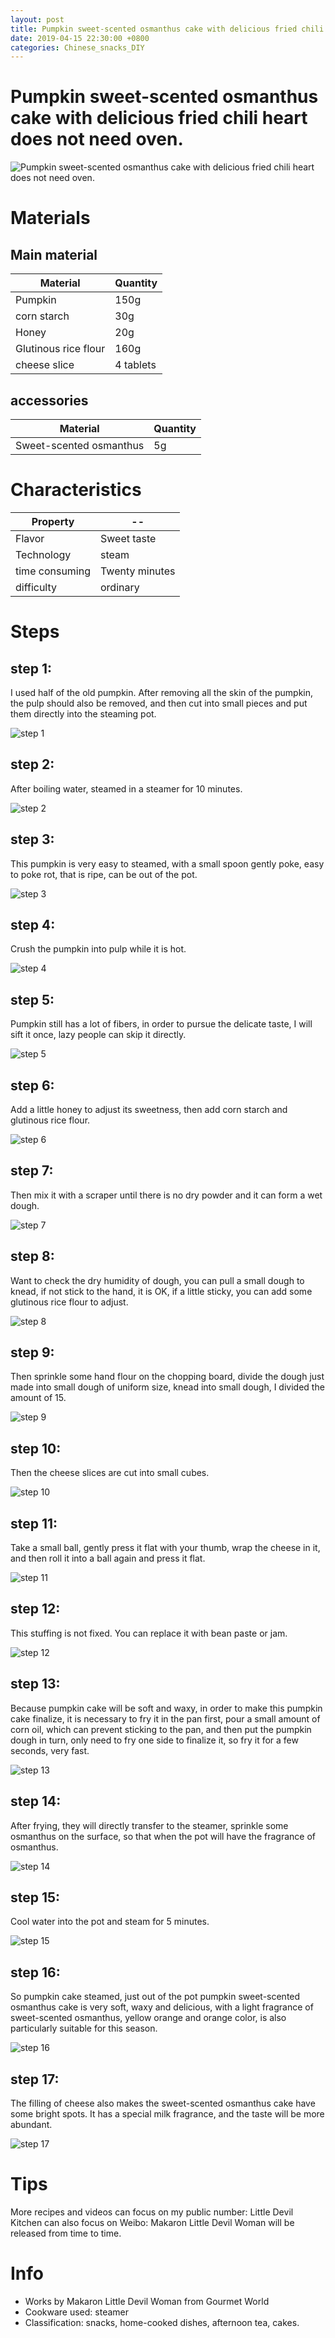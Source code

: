 ```yaml
---
layout: post
title: Pumpkin sweet-scented osmanthus cake with delicious fried chili heart does not need oven.
date: 2019-04-15 22:30:00 +0800
categories: Chinese_snacks_DIY
---
```


# Pumpkin sweet-scented osmanthus cake with delicious fried chili heart does not need oven.

![Pumpkin sweet-scented osmanthus cake with delicious fried chili heart does not need oven.]({{site.baseurl}}/img/426958/426958.jpg)

# Materials


## Main material

Material|Quantity
--|--
Pumpkin|150g
corn starch|30g
Honey|20g
Glutinous rice flour|160g
cheese slice|4 tablets

## accessories

Material|Quantity
--|--
Sweet-scented osmanthus|5g

# Characteristics

Property|--
--|--
Flavor|Sweet taste
Technology|steam
time consuming|Twenty minutes
difficulty|ordinary

# Steps

## step 1:

I used half of the old pumpkin. After removing all the skin of the pumpkin, the pulp should also be removed, and then cut into small pieces and put them directly into the steaming pot.

![step 1]({{site.baseurl}}/img/426958/1.jpg)

## step 2:

After boiling water, steamed in a steamer for 10 minutes.

![step 2]({{site.baseurl}}/img/426958/2.jpg)

## step 3:

This pumpkin is very easy to steamed, with a small spoon gently poke, easy to poke rot, that is ripe, can be out of the pot.

![step 3]({{site.baseurl}}/img/426958/3.jpg)

## step 4:

Crush the pumpkin into pulp while it is hot.

![step 4]({{site.baseurl}}/img/426958/4.jpg)

## step 5:

Pumpkin still has a lot of fibers, in order to pursue the delicate taste, I will sift it once, lazy people can skip it directly.

![step 5]({{site.baseurl}}/img/426958/5.jpg)

## step 6:

Add a little honey to adjust its sweetness, then add corn starch and glutinous rice flour.

![step 6]({{site.baseurl}}/img/426958/6.jpg)

## step 7:

Then mix it with a scraper until there is no dry powder and it can form a wet dough.

![step 7]({{site.baseurl}}/img/426958/7.jpg)

## step 8:

Want to check the dry humidity of dough, you can pull a small dough to knead, if not stick to the hand, it is OK, if a little sticky, you can add some glutinous rice flour to adjust.

![step 8]({{site.baseurl}}/img/426958/8.jpg)

## step 9:

Then sprinkle some hand flour on the chopping board, divide the dough just made into small dough of uniform size, knead into small dough, I divided the amount of 15.

![step 9]({{site.baseurl}}/img/426958/9.jpg)

## step 10:

Then the cheese slices are cut into small cubes.

![step 10]({{site.baseurl}}/img/426958/10.jpg)

## step 11:

Take a small ball, gently press it flat with your thumb, wrap the cheese in it, and then roll it into a ball again and press it flat.

![step 11]({{site.baseurl}}/img/426958/11.jpg)

## step 12:

This stuffing is not fixed. You can replace it with bean paste or jam.

![step 12]({{site.baseurl}}/img/426958/12.jpg)

## step 13:

Because pumpkin cake will be soft and waxy, in order to make this pumpkin cake finalize, it is necessary to fry it in the pan first, pour a small amount of corn oil, which can prevent sticking to the pan, and then put the pumpkin dough in turn, only need to fry one side to finalize it, so fry it for a few seconds, very fast.

![step 13]({{site.baseurl}}/img/426958/13.jpg)

## step 14:

After frying, they will directly transfer to the steamer, sprinkle some osmanthus on the surface, so that when the pot will have the fragrance of osmanthus.

![step 14]({{site.baseurl}}/img/426958/14.jpg)

## step 15:

Cool water into the pot and steam for 5 minutes.

![step 15]({{site.baseurl}}/img/426958/15.jpg)

## step 16:

So pumpkin cake steamed, just out of the pot pumpkin sweet-scented osmanthus cake is very soft, waxy and delicious, with a light fragrance of sweet-scented osmanthus, yellow orange and orange color, is also particularly suitable for this season.

![step 16]({{site.baseurl}}/img/426958/16.jpg)

## step 17:

The filling of cheese also makes the sweet-scented osmanthus cake have some bright spots. It has a special milk fragrance, and the taste will be more abundant.

![step 17]({{site.baseurl}}/img/426958/17.jpg)

# Tips

More recipes and videos can focus on my public number: Little Devil Kitchen can also focus on Weibo: Makaron Little Devil Woman will be released from time to time.

# Info

- Works by Makaron Little Devil Woman from Gourmet World
- Cookware used: steamer
- Classification: snacks, home-cooked dishes, afternoon tea, cakes.